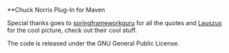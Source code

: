 **Chuck Norris Plug-In for Maven

Special thanks goes to [springframeworkguru](https://github.com/springframeworkguru) for all the quotes and 
[Lauszus](https://github.com/Lauszus) for the cool picture, check out their cool stuff.

The code is released under the GNU General Public License.
